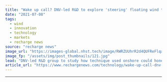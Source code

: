 ```yaml
---
title: "Wake up call? DNV-led R&D to explore 'steering' floating wind turbines to boost economics"
date: "2021-07-08"
tags: 
  - wind
  - innovation
  - technology
  - markets
  - recharge news
source: "recharge news"
image_url: "https://images-global.nhst.tech/image/RWRZUUhrR2d4QUFReFlqaG9RUmNRZ1FKWmNqQ3M1OENBcWsrMTE0bHZSRT0=/nhst/binary/6d15cde6e993a7589be57e348d227ea7"
image_fp: "/assets/img/post_thumbnails/121.jpg"
lead: "DNV-led R&D group to study how technique used onshore could hone deepwater wind asset financing by improving levellised cost of energy"
article_url: "https://www.rechargenews.com/technology/wake-up-call-dnv-led-r-d-to-explore-steering-floating-wind-turbines-to-boost-economics/2-1-1037265"
---
```


---
